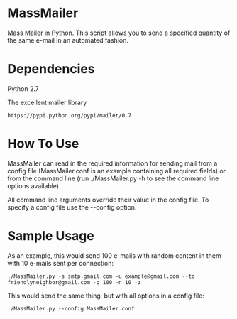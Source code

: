 MassMailer
==========

Mass Mailer in Python.  This script allows you to send a specified
quantity of the same e-mail in an automated fashion.

Dependencies
============

  Python 2.7 
  
  The excellent mailer library
    
    https://pypi.python.org/pypi/mailer/0.7

How To Use
==========

MassMailer can read in the required information for sending mail
from a config file (MassMailer.conf is an example containing all
required fields) or from the command line (run ./MassMailer.py -h
to see the command line options available).

All command line arguments override their value in the config file.
To specify a config file use the --config option.

Sample Usage
============

As an example, this would send 100 e-mails with random content in them
with 10 e-mails sent per connection:

```
./MassMailer.py -s smtp.gmail.com -u example@gmail.com --to friendlyneighbor@gmail.com -q 100 -n 10 -z
```

This would send the same thing, but with all options in a config file:

```
./MassMailer.py --config MassMailer.conf
```
